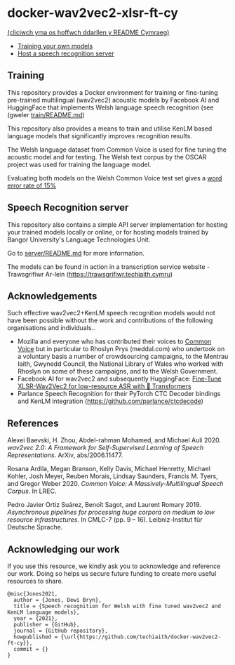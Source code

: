 # docker-wav2vec2-xlsr-ft-cy

[(cliciwch yma os hoffwch ddarllen y README Cymraeg)](README.md)

 - [Training your own models](#training)
 - [Host a speech recognition server](#speech-recognition-server)


## Training

This repository provides a Docker environment for training or fine-tuning
pre-trained multilingual (wav2vec2) acoustic models by Facebook AI and 
HuggingFace that implements Welsh language speech recognition (see (gweler [train/README.md](train/README_en.md))

This repository also provides a means to train and utilise KenLM based language models that significantly improves recognition results. 

The Welsh language dataset from Common Voice is used for fine tuning the acoustic model and for testing. The Welsh text corpus by the OSCAR project was used for training the language model.

Evaluating both models on the Welsh Common Voice test set gives a [word error rate of 15%](train/README_en.md#evaluation)

## Speech Recognition server

This repository also contains a simple API server implementation for hosting your trained models locally or online, or for hosting models trained by Bangor University's Language Technologies Unit. 

Go to [server/README.md](server/README_en.md) for more information.

The models can be found in action in a transcription service website - Trawsgrifiwr Ar-lein (https://trawsgrifiwr.techiaith.cymru)

## Acknowledgements

Such effective wav2vec2+KenLM speech recognition models would not have been possible without the work and contributions of the following organisations and individuals..

 - Mozilla and everyone who has contributed their voices to [Common Voice](https://commonvoice.mozilla.org/) but in particular to Rhoslyn Prys (meddal.com) who undertook on a voluntary basis a number of crowdsourcing campaigns, to the Mentrau Iaith, Gwynedd Council, the National Library of Wales who worked with Rhoslyn on some of these campaigns, and to the Welsh Government.
 - Facebook AI for wav2vec2 and subsequently HuggingFace: [Fine-Tune XLSR-Wav2Vec2 for low-resource ASR with 🤗 Transformers](https://huggingface.co/blog/fine-tune-xlsr-wav2vec2)
 - Parlance Speech Recognition for their PyTorch CTC Decoder bindings and KenLM integration (https://github.com/parlance/ctcdecode)
 

## References

Alexei Baevski, H. Zhou, Abdel-rahman Mohamed, and Michael Auli 2020. *wav2vec 2.0: A Framework for Self-Supervised Learning of Speech Representations*. ArXiv, abs/2006.11477.

Rosana Ardila, Megan Branson, Kelly Davis, Michael Henretty, Michael Kohler, Josh Meyer, Reuben Morais, Lindsay Saunders, Francis M. Tyers, and Gregor Weber 2020. *Common Voice: A Massively-Multilingual Speech Corpus*. In LREC.

Pedro Javier Ortiz Suárez, Benoît Sagot, and Laurent Romary 2019. *Asynchronous pipelines for processing huge corpora on medium to low resource infrastructures.* In CMLC-7 (pp. 9 – 16). Leibniz-Institut für Deutsche Sprache.

## Acknowledging our work

If you use this resource, we kindly ask you to acknowledge and reference our work. Doing so helps us secure future funding to create more useful resources to share.

```
@misc{Jones2021,
  author = {Jones, Dewi Bryn},
  title = {Speech recognition for Welsh with fine tuned wav2vec2 and KenLM language models},
  year = {2021},
  publisher = {GitHub},
  journal = {GitHub repository},
  howpublished = {\url{https://github.com/techiaith/docker-wav2vec2-ft-cy}},
  commit = {}
}
```
